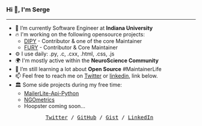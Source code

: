 ### Hi 👋, I'm Serge 

---

- 🔭  I’m currently Software Engineer at **Indiana University**
- 🔥  I'm working on the following opensource projects:
  - [DIPY](https://github.com/dipy/dipy) - Contributor & one of the core Maintainer
  - [FURY](https://github.com/fury-gl/fury) - Contributor & Core Maintainer
- ⚙️  I use daily: .py, .c, .cxx, .html, .css, .js
- 🌍  I'm mostly active within the **NeuroScience Community**
- 🌱  I’m still learning a lot about **Open Source** #MaintainerLife
- 📫  Feel free to reach me on [Twitter](https://twitter.com/skoudoro) or [linkedin](https://www.linkedin.com/in/serge-koudoro), link below.
- 🏛️  Some side projects during my free time:
  - [MailerLite-Api-Python](https://github.com/skoudoro/mailerlite-api-python)
  - [NGOmetrics](https://ngometrics.com/)
  - Hoopster coming soon...


<p><pre align="center">
<a href="https://twitter.com/skoudoro">Twitter</a> / <a href="https://github.com/skoudoro">GitHub</a> / <a href="https://gist.github.com/skoudoro">Gist</a> / <a href="https://www.linkedin.com/in/serge-koudoro">LinkedIn</a> 
</pre></p>

<!--
<div align="center">
  <a href="https://github.com/skoudoro"> <img src='https://cdn.jsdelivr.net/npm/simple-icons@3.0.1/icons/github.svg' alt='github' height='40' ></a>  
  <a href="https://www.linkedin.com/in/serge-koudoro"><img src='https://cdn.jsdelivr.net/npm/simple-icons@3.0.1/icons/linkedin.svg' alt='linkedin' height='40'> </a>  
  <a href="https://twitter.com/skoudoro"><img src='https://cdn.jsdelivr.net/npm/simple-icons@3.0.1/icons/twitter.svg' alt='twitter' height='40'></a>
</div>



### Hi there 👋


**skoudoro/skoudoro** is a ✨ _special_ ✨ repository because its `README.md` (this file) appears on your GitHub profile.

Here are some ideas to get you started:

- 🤔  I’m looking for help with ...
- 💬  Ask me about ...


-->
